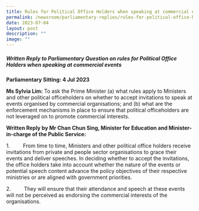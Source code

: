 ```yaml
---
title: Rules for Political Office Holders when speaking at commercial events
permalink: /newsroom/parliamentary-replies/rules-for-political-office-holders-speaking-at-commercial-events/
date: 2023-07-04
layout: post
description: ""
image: ""
---
```

##### Written Reply to Parliamentary Question on rules for Political Office Holders when speaking at commercial events

**Parliamentary Sitting: 4 Jul 2023**  
  
**Ms Sylvia Lim:** To ask the Prime Minister (a) what rules apply to Ministers and other political officeholders on whether to accept invitations to speak at events organised by commercial organisations; and (b) what are the enforcement mechanisms in place to ensure that political officeholders are not leveraged on to promote commercial interests.  
  
**Written Reply by Mr Chan Chun Sing, Minister for Education and Minister-in-charge of the Public Service:**  

1.         From time to time, Ministers and other political office holders receive invitations from private and people sector organisations to grace their events and deliver speeches. In deciding whether to accept the invitations, the office holders take into account whether the nature of the events or potential speech content advance the policy objectives of their respective ministries or are aligned with government priorities.

2.         They will ensure that their attendance and speech at these events will not be perceived as endorsing the commercial interests of the organisations.